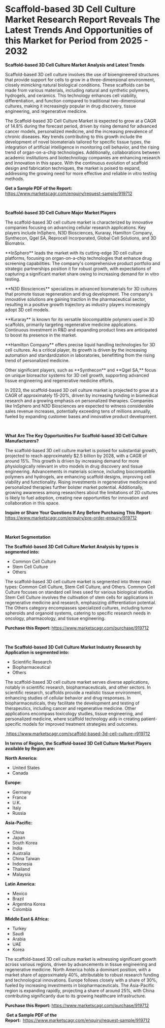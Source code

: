 <p><h1>Scaffold-based 3D Cell Culture Market Research Report Reveals The Latest Trends And Opportunities of this Market for Period from 2025 - 2032</h1></p><p><strong>Scaffold-based 3D Cell Culture Market Analysis and Latest Trends</strong></p>
<p><p>Scaffold-based 3D cell culture involves the use of bioengineered structures that provide support for cells to grow in a three-dimensional environment, closely mimicking natural biological conditions. These scaffolds can be made from various materials, including natural and synthetic polymers, hydrogels, and ceramics. This technology enhances cell viability, differentiation, and function compared to traditional two-dimensional cultures, making it increasingly popular in drug discovery, tissue engineering, and regenerative medicine.</p><p>The Scaffold-based 3D Cell Culture Market is expected to grow at a CAGR of 14.8% during the forecast period, driven by rising demand for advanced cancer models, personalized medicine, and the increasing prevalence of chronic diseases. Key trends contributing to this growth include the development of novel biomaterials tailored for specific tissue types, the integration of artificial intelligence in monitoring cell behavior, and the rising trend of organ-on-a-chip technologies. Additionally, collaborations between academic institutions and biotechnology companies are enhancing research and innovation in this space. With the continuous evolution of scaffold design and fabrication techniques, the market is poised to expand, addressing the growing need for more effective and reliable in vitro testing methods.</p></p>
<p><strong>Get a Sample PDF of the Report:&nbsp;</strong> <a href="https://www.marketscagr.com/enquiry/request-sample/919712?utm_campaign=2482&utm_medium=2&utm_source=Github&utm_content=ia&utm_term=14042025&utm_id=scaffold-based-3d-cell-culture">https://www.marketscagr.com/enquiry/request-sample/919712</a></p>
<p>&nbsp;</p>
<p><strong>Scaffold-based 3D Cell Culture Major Market Players</strong></p>
<p><p>The scaffold-based 3D cell culture market is characterized by innovative companies focusing on advancing cellular research applications. Key players include InSphero, N3D Biosciences, Kuraray, Hamilton Company, Synthecon, Qgel SA, Reprocell Incorporated, Global Cell Solutions, and 3D Biomatrix.</p><p>**InSphero** leads the market with its cutting-edge 3D cell culture platforms, focusing on organ-on-a-chip technologies that enhance drug screening capabilities. The company's comprehensive product portfolio and strategic partnerships position it for robust growth, with expectations of capturing a significant market share owing to increasing demand for in vitro testing.</p><p>**N3D Biosciences** specializes in advanced biomaterials for 3D cultures that promote tissue regeneration and drug development. The company's innovative solutions are gaining traction in the pharmaceutical sector, resulting in a positive growth trajectory as industry players increasingly adopt 3D cell models.</p><p>**Kuraray** is known for its versatile biocompatible polymers used in 3D scaffolds, primarily targeting regenerative medicine applications. Continuous investment in R&D and expanding product lines are anticipated to boost its presence in the market.</p><p>**Hamilton Company** offers precise liquid handling technologies for 3D cell cultures. As a critical player, its growth is driven by the increasing automation and standardization in laboratories, benefitting from the rising trend of personalized medicine.</p><p>Other significant players, such as **Synthecon** and **Qgel SA,** focus on unique bioreactor systems for 3D cell growth, supporting advanced tissue engineering and regenerative medicine efforts.</p><p>In 2023, the scaffold-based 3D cell culture market is projected to grow at a CAGR of approximately 15-20%, driven by increasing funding in biomedical research and a growing emphasis on personalized therapies. Companies like InSphero and N3D Biosciences are expected to witness considerable sales revenue increases, potentially exceeding tens of millions annually, fueled by expanding customer bases and innovative product development.</p></p>
<p>&nbsp;</p>
<p><strong>What Are The Key Opportunities For Scaffold-based 3D Cell Culture Manufacturers?</strong></p>
<p><p>The scaffold-based 3D cell culture market is poised for substantial growth, projected to reach approximately $2.5 billion by 2028, with a CAGR of around 15%. This growth is driven by increasing demand for more physiologically relevant in vitro models in drug discovery and tissue engineering. Advancements in materials science, including biocompatible polymers and hydrogels, are enhancing scaffold designs, improving cell viability and functionality. Rising investments in regenerative medicine and personalized therapies further bolster market potential. Additionally, growing awareness among researchers about the limitations of 2D cultures is likely to fuel adoption, creating new opportunities for innovation and collaboration in this space.</p></p>
<p><strong>Inquire or Share Your Questions If Any Before Purchasing This Report:</strong> <a href="https://www.marketscagr.com/enquiry/pre-order-enquiry/919712?utm_campaign=2482&utm_medium=2&utm_source=Github&utm_content=ia&utm_term=14042025&utm_id=scaffold-based-3d-cell-culture">https://www.marketscagr.com/enquiry/pre-order-enquiry/919712</a></p>
<p>&nbsp;</p>
<p><strong>Market Segmentation</strong></p>
<p><strong>The Scaffold-based 3D Cell Culture Market Analysis by types is segmented into:</strong></p>
<p><ul><li>Common Cell Culture</li><li>Stem Cell Culture</li><li>Others</li></ul></p>
<p><p>The scaffold-based 3D cell culture market is segmented into three main types: Common Cell Culture, Stem Cell Culture, and Others. Common Cell Culture focuses on standard cell lines used for various biological studies. Stem Cell Culture involves the cultivation of stem cells for applications in regenerative medicine and research, emphasizing differentiation potential. The Others category encompasses specialized cultures, including tumor spheroids and organoid systems, catering to specific research needs in oncology, pharmacology, and tissue engineering.</p></p>
<p><strong>Purchase this Report:&nbsp;</strong><a href="https://www.marketscagr.com/purchase/919712?utm_campaign=2482&utm_medium=2&utm_source=Github&utm_content=ia&utm_term=14042025&utm_id=scaffold-based-3d-cell-culture">https://www.marketscagr.com/purchase/919712</a></p>
<p>&nbsp;</p>
<p><strong>The Scaffold-based 3D Cell Culture Market Industry Research by Application is segmented into:</strong></p>
<p><ul><li>Scientific Research</li><li>Biopharmaceutical</li><li>Others</li></ul></p>
<p><p>The scaffold-based 3D cell culture market serves diverse applications, notably in scientific research, biopharmaceuticals, and other sectors. In scientific research, scaffolds provide a realistic tissue environment, enhancing studies of cellular behavior and drug responses. In biopharmaceuticals, they facilitate the development and testing of therapeutics, including cancer and regenerative medicine. Other applications encompass toxicology studies, tissue engineering, and personalized medicine, where scaffold technology aids in creating patient-specific models for improved treatment strategies and outcomes.</p></p>
<p><a href="https://www.marketscagr.com/scaffold-based-3d-cell-culture-r919712?utm_campaign=2482&utm_medium=2&utm_source=Github&utm_content=ia&utm_term=14042025&utm_id=scaffold-based-3d-cell-culture">&nbsp;https://www.marketscagr.com/scaffold-based-3d-cell-culture-r919712</a></p>
<p><strong>In terms of Region, the Scaffold-based 3D Cell Culture Market Players available by Region are:</strong></p>
<p>
    <p> <strong> North America: </strong>
        <ul>
            <li>United States</li>
            <li>Canada</li>
        </ul>
        </p> 
    <p> <strong> Europe: </strong>
        <ul>
            <li>Germany</li>
            <li>France</li>
            <li>U.K.</li>
            <li>Italy</li>
            <li>Russia</li>
        </ul>
        </p> 
    <p> <strong> Asia-Pacific: </strong>
        <ul>
            <li>China</li>
            <li>Japan</li>
            <li>South Korea</li>
            <li>India</li>
            <li>Australia</li>
            <li>China Taiwan</li>
            <li>Indonesia</li>
            <li>Thailand</li>
            <li>Malaysia</li>
        </ul>
        </p> 
    <p> <strong> Latin America: </strong>
        <ul>
            <li>Mexico</li>
            <li>Brazil</li>
            <li>Argentina Korea</li>
            <li>Colombia</li>
        </ul>
        </p> 
    <p> <strong> Middle East & Africa: </strong>
        <ul>
            <li>Turkey</li>
            <li>Saudi</li>
            <li>Arabia</li>
            <li>UAE</li>
            <li>Korea</li>
        </ul>
    </p>
    </p>
<p><p>The scaffold-based 3D cell culture market is witnessing significant growth across various regions, driven by advancements in tissue engineering and regenerative medicine. North America holds a dominant position, with a market share of approximately 40%, attributable to robust research funding and technological innovations. Europe follows closely with a share of 30%, fueled by increasing investments in biopharmaceuticals. The Asia-Pacific region is expanding rapidly, projecting a share of around 25%, with China contributing significantly due to its growing healthcare infrastructure.</p></p>
<p><strong>Purchase this Report: </strong><a href="https://www.marketscagr.com/purchase/919712?utm_campaign=2482&utm_medium=2&utm_source=Github&utm_content=ia&utm_term=14042025&utm_id=scaffold-based-3d-cell-culture">https://www.marketscagr.com/purchase/919712</a></p>
<p>&nbsp;<strong>Get a Sample PDF of the Report:&nbsp;&nbsp;</strong><a href="https://www.marketscagr.com/enquiry/request-sample/919712?utm_campaign=2482&utm_medium=2&utm_source=Github&utm_content=ia&utm_term=14042025&utm_id=scaffold-based-3d-cell-culture">https://www.marketscagr.com/enquiry/request-sample/919712</a></p>
<p><strong></strong></p>
<p><p></p><p></p><p></p></p>